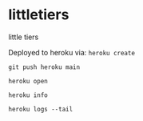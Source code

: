 # littletiers
little tiers

Deployed to heroku via:
```heroku create```

```git push heroku main```

```heroku open```

```heroku info```

```heroku logs --tail```

